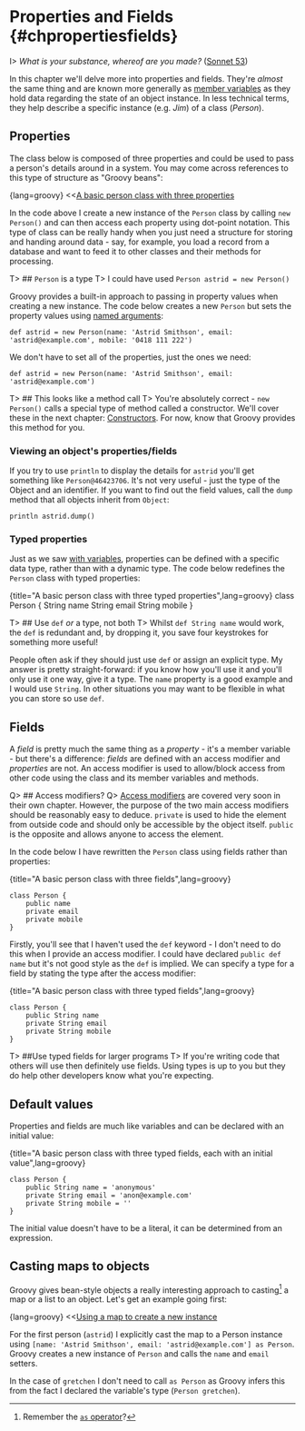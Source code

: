 # Properties and Fields {#chpropertiesfields}

I> _What is your substance, whereof are you made?_ ([Sonnet 53](https://en.wikipedia.org/wiki/Sonnet_53))

In this chapter we'll delve more into properties and fields. They're *almost* the same thing and are known more generally as [member variables](https://en.wikipedia.org/wiki/Member_variable) as they hold data regarding the state of an object instance. In less technical terms, they help describe a specific instance (e.g. *Jim*) of a class (*Person*).

## Properties
The class below is composed of three properties and could be used to pass a person's details around in a system. You may come across references to this type of structure as "Groovy beans":

{lang=groovy}
<<[A basic person class with three properties](code/08/03/properties_example.groovy)

In the code above I create a new instance of the `Person` class by calling `new Person()` and can then access each property using dot-point notation. This type of class can be really handy when you just need a structure for storing and handing around data - say, for example, you load a record from a database and want to feed it to other classes and their methods for processing.

T> ## `Person` is a type
T> I could have used `Person astrid = new Person()`

Groovy provides a built-in approach to passing in property values when creating a new instance. The code below creates a new `Person` but sets the property values using [named arguments](#chnamedarguments):

    def astrid = new Person(name: 'Astrid Smithson', email: 'astrid@example.com', mobile: '0418 111 222')

We don't have to set all of the properties, just the ones we need:

    def astrid = new Person(name: 'Astrid Smithson', email: 'astrid@example.com')

T> ## This looks like a method call
T> You're absolutely correct - `new Person()` calls a special type of method called a constructor. We'll cover these in the next chapter: [Constructors](#chconstructors). For now, know that Groovy provides this method for you.

### Viewing an object's properties/fields
If you try to use `println` to display the details for `astrid` you'll get something like `Person@46423706`. It's not very useful - just the type of the Object and an identifier. If you want to find out the field values, call the `dump` method that all objects inherit from `Object`:

    println astrid.dump()

### Typed properties

Just as we saw [with variables](#chvariables_datatypes), properties can be defined with a specific data type, rather than with a dynamic type. The code below redefines the `Person` class with typed properties:

{title="A basic person class with three typed properties",lang=groovy}
    class Person {
        String name
        String email
        String mobile
    }

T> ## Use `def` _or_ a type, not both
T> Whilst `def String name` would work, the `def` is redundant and, by dropping it, you save four keystrokes for something more useful!

People often ask if they should just use `def` or assign an explicit type. My answer is pretty straight-forward: if you know how you'll use it and you'll only use it one way, give it a type. The `name` property is a good example  and I would use `String`. In other situations you may want to be flexible in what you can store so use `def`.

## Fields

A _field_ is pretty much the same thing as a _property_ - it's a member variable - but there's a difference: _fields_ are defined with an access modifier and _properties_ are not. An access modifier is used to allow/block access from other code using the class and its member variables and methods.

Q> ## Access modifiers?
Q> [Access modifiers](#chaccessmodifiers) are covered very soon in their own chapter. However, the purpose of the two main access modifiers should be reasonably easy to deduce. `private` is used to hide the element from outside code and should only be accessible by the object itself. `public` is the opposite and allows anyone to access the element.

In the code below I have rewritten the `Person` class using fields rather than properties:

{title="A basic person class with three fields",lang=groovy}

    class Person {
        public name
        private email
        private mobile
    }

Firstly, you'll see that I haven't used the `def` keyword - I don't need to do this when I provide an access modifier. I could have declared `public def name` but it's not good style as the `def` is implied. We can specify a type for a field by stating the type after the access modifier:

{title="A basic person class with three typed fields",lang=groovy}

    class Person {
        public String name
        private String email
        private String mobile
    }

T> ##Use typed fields for larger programs
T> If you're writing code that others will use then definitely use fields. Using types is up to you but they do help other developers know what you're expecting.

## Default values
Properties and fields are much like variables and can be declared with an initial value:

{title="A basic person class with three typed fields, each with an initial value",lang=groovy}

    class Person {
        public String name = 'anonymous'
        private String email = 'anon@example.com'
        private String mobile = ''
    }

The initial value doesn't have to be a literal, it can be determined from an expression.

## Casting maps to objects

Groovy gives bean-style objects a really interesting approach to casting[^cast] a map or a list to an object. Let's get
an example going first:

{lang=groovy}
<<[Using a map to create a new instance](code/08/03/basic_mapcast.groovy)

For the first person (`astrid`) I explicitly cast the map to a Person instance using
`[name: 'Astrid Smithson', email: 'astrid@example.com'] as Person`. Groovy creates a new instance of `Person` and calls
the `name` and `email` setters.

In the case of `gretchen` I don't need to call `as Person` as Groovy infers this from the fact I declared the variable's
type (`Person gretchen`).

[^cast]: Remember the [`as` operator](#chobjectoperators)?

